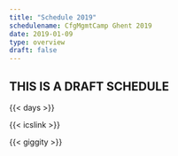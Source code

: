 ```yaml
---
title: "Schedule 2019"
schedulename: CfgMgmtCamp Ghent 2019
date: 2019-01-09
type: overview
draft: false
---
```


## THIS IS A DRAFT SCHEDULE ##

{{< days >}}

{{< icslink >}}

{{< giggity >}}
